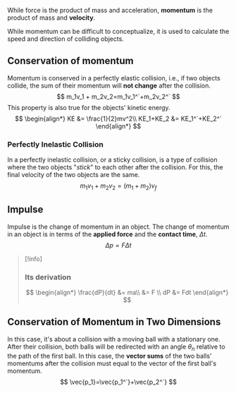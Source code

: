 While force is the product of mass and acceleration, **momentum** is the product of mass and **velocity**. 

While momentum can be difficult to conceptualize, it is used to calculate the speed and direction of colliding objects.
## Conservation of momentum
Momentum is conserved in a perfectly elastic collision, i.e., if two objects collide, the sum of their momentum will **not change** after the collision.
$$
m_1v_1 + m_2v_2=m_1v_1^`+m_2v_2^`
$$
This property is also true for the objects' kinetic energy.
$$
\begin{align*}
KE &= \frac{1}{2}mv^2\\
KE_1+KE_2 &= KE_1^`+KE_2^`
\end{align*}
$$
### Perfectly Inelastic Collision
In a perfectly inelastic collision, or a sticky collision, is a type of collision where the two objects "*stick*" to each other after the collision. For this, the final velocity of the two objects are the same.
$$
m_1v_1 + m_2v_2=(m_1+m_2)v_f
$$
## Impulse
Impulse is the change of momentum in an object. The change of momentum in an object is in terms of the **applied force** and the **contact time**, $\Delta t$.
$$
\Delta p = F \Delta t
$$
>[!info]
>### Its derivation
>$$
>\begin{align*}
>\frac{dP}{dt} &= ma\\
>&= F \\
>dP &= Fdt
>\end{align*}
>$$
## Conservation of Momentum in Two Dimensions
In this case, it's about a collision with a moving ball with a stationary one. After their collision, both balls will be redirected with an angle $\theta_n$ relative to the path of the first ball. In this case, the **vector sums** of the two balls' momentums after the collision must equal to the vector of the first ball's momentum.
$$
\vec{p_1}=\vec{p_1^`}+\vec{p_2^`}
$$